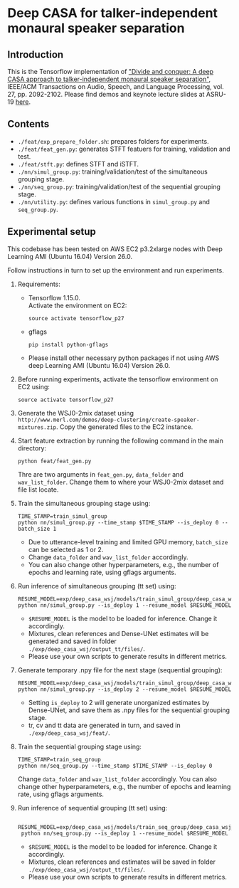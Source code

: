 # Deep CASA for talker-independent monaural speaker separation

## Introduction

This is the Tensorflow implementation of ["Divide and conquer: A deep CASA approach to talker-independent monaural speaker separation"](https://web.cse.ohio-state.edu/~wang.77/papers/Liu-Wang.taslp19.pdf), IEEE/ACM Transactions on Audio, Speech, and Language Processing, vol. 27, pp. 2092-2102. 
Please find demos and keynote lecture slides at ASRU-19 [here](http://web.cse.ohio-state.edu/~wang.77/talks/ASRU19.pptx).

## Contents

* `./feat/exp_prepare_folder.sh`: prepares folders for experiments.
* `./feat/feat_gen.py`: generates STFT featuers for training, validation and test.
* `./feat/stft.py`: defines STFT and iSTFT.
* `./nn/simul_group.py`: training/validation/test of the simultaneous grouping stage.
* `./nn/seq_group.py`: training/validation/test of the sequential grouping stage.
* `./nn/utility.py`: defines various functions in `simul_group.py` and `seq_group.py`.

## Experimental setup

This codebase has been tested on AWS EC2 p3.2xlarge nodes with Deep Learning AMI (Ubuntu 16.04) Version 26.0.

Follow instructions in turn to set up the environment and run experiments.

1. Requirements:
    * Tensorflow 1.15.0. <br />
        Activate the environment on EC2:
        ```
        source activate tensorflow_p27
        ```
    * gflags
        ```
        pip install python-gflags
        ```
    * Please install other necessary python packages if not using AWS deep Learning AMI (Ubuntu 16.04) Version 26.0.
    
2. Before running experiments, activate the tensorflow environment on EC2 using:
    ```
    source activate tensorflow_p27
    ```

3. Generate the WSJ0-2mix dataset using `http://www.merl.com/demos/deep-clustering/create-speaker-mixtures.zip`. Copy the generated files to the EC2 instance.

4. Start feature extraction by running the following command in the main directory:
    ```
    python feat/feat_gen.py
    ```
    Thre are two arguments in `feat_gen.py`, `data_folder` and `wav_list_folder`. Change them to where your WSJ0-2mix dataset and file list locate. 

5. Train the simultaneous grouping stage using:
    ```
    TIME_STAMP=train_simul_group
    python nn/simul_group.py --time_stamp $TIME_STAMP --is_deploy 0 --batch_size 1 
    ```
    * Due to utterance-level training and limited GPU memory, `batch_size` can be selected as 1 or 2. 
    * Change `data_folder` and `wav_list_folder` accordingly. 
    * You can also change other hyperparameters, e.g., the number of epochs and learning rate, using gflags arguments.
   
6. Run inference of simultaneous grouping (tt set) using:
    ```
    RESUME_MODEL=exp/deep_casa_wsj/models/train_simul_group/deep_casa_wsj_model.ckpt_step_1
    python nn/simul_group.py --is_deploy 1 --resume_model $RESUME_MODEL
    ```
    * `$RESUME_MODEL` is the model to be loaded for inference. Change it accordingly.
    * Mixtures, clean references and Dense-UNet estimates will be generated and saved in folder `./exp/deep_casa_wsj/output_tt/files/`. 
    * Please use your own scripts to generate results in different metrics.

7. Generate temporary .npy file for the next stage (sequential grouping):
    ```
    RESUME_MODEL=exp/deep_casa_wsj/models/train_simul_group/deep_casa_wsj_model.ckpt_step_1
    python nn/simul_group.py --is_deploy 2 --resume_model $RESUME_MODEL
    ```
    * Setting `is_deploy` to 2 will generate unorganized estimates by Dense-UNet, and save them as .npy files for the sequential grouping stage. 
    * tr, cv and tt data are generated in turn, and saved in `./exp/deep_casa_wsj/feat/`.

8. Train the sequential grouping stage using:
    ```
    TIME_STAMP=train_seq_group
    python nn/seq_group.py --time_stamp $TIME_STAMP --is_deploy 0
    ```
    Change `data_folder` and `wav_list_folder` accordingly. You can also change other hyperparameters, e.g., the number of epochs and learning rate, using gflags arguments.
    
9. Run inference of sequential grouping (tt set) using:
   ```
    RESUME_MODEL=exp/deep_casa_wsj/models/train_seq_group/deep_casa_wsj_model.ckpt_step_1
    python nn/seq_group.py --is_deploy 1 --resume_model $RESUME_MODEL
   ```
    * `$RESUME_MODEL` is the model to be loaded for inference. Change it accordingly.
    * Mixtures, clean references and estimates will be saved in folder `./exp/deep_casa_wsj/output_tt/files/`.
    * Please use your own scripts to generate results in different metrics. 
